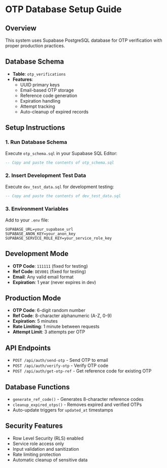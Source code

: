 # OTP Database Setup Guide

## Overview
This system uses Supabase PostgreSQL database for OTP verification with proper production practices.

## Database Schema
- **Table**: `otp_verifications`
- **Features**: 
  - UUID primary keys
  - Email-based OTP storage
  - Reference code generation
  - Expiration handling
  - Attempt tracking
  - Auto-cleanup of expired records

## Setup Instructions

### 1. Run Database Schema
Execute `otp_schema.sql` in your Supabase SQL Editor:
```sql
-- Copy and paste the contents of otp_schema.sql
```

### 2. Insert Development Test Data
Execute `dev_test_data.sql` for development testing:
```sql
-- Copy and paste the contents of dev_test_data.sql
```

### 3. Environment Variables
Add to your `.env` file:
```env
SUPABASE_URL=your_supabase_url
SUPABASE_ANON_KEY=your_anon_key
SUPABASE_SERVICE_ROLE_KEY=your_service_role_key
```

## Development Mode
- **OTP Code**: `111111` (fixed for testing)
- **Ref Code**: `DEV001` (fixed for testing)
- **Email**: Any valid email format
- **Expiration**: 1 year (never expires in dev)

## Production Mode
- **OTP Code**: 6-digit random number
- **Ref Code**: 8-character alphanumeric (A-Z, 0-9)
- **Expiration**: 5 minutes
- **Rate Limiting**: 1 minute between requests
- **Attempt Limit**: 3 attempts per OTP

## API Endpoints
- `POST /api/auth/send-otp` - Send OTP to email
- `POST /api/auth/verify-otp` - Verify OTP code
- `POST /api/auth/get-otp-ref` - Get reference code for existing OTP

## Database Functions
- `generate_ref_code()` - Generates 8-character reference codes
- `cleanup_expired_otps()` - Removes expired and verified OTPs
- Auto-update triggers for `updated_at` timestamps

## Security Features
- Row Level Security (RLS) enabled
- Service role access only
- Input validation and sanitization
- Rate limiting protection
- Automatic cleanup of sensitive data
